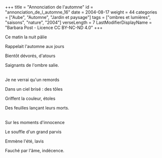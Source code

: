 +++
title = "Annonciation de l'automne"
id = "annonciation_de_l_automne_16"
date = 2004-08-17
weight = 44
categories = ["Aube", "Automne", "Jardin et paysage"]
tags = ["ombres et lumières", "saisons", "nature", "2004"]
verseLength = 7
LastModifierDisplayName = "Barbara Post - Licence CC BY-NC-ND 4.0"
+++

Ce matin la nuit pâlie

Rappelait l'automne aux jours

Bientôt dévorés, d'atours

Saignants de l'ombre salie.

 \
Je ne verrai qu'un remords

Dans un ciel brisé : des tôles

Griffent la couleur, étoles

Des feuilles lançant leurs morts.

 \
Sur les moments d'innocence

Le souffle d'un grand parvis

Emmène l'été, lavis

Fauché par l'âme, indécence.
